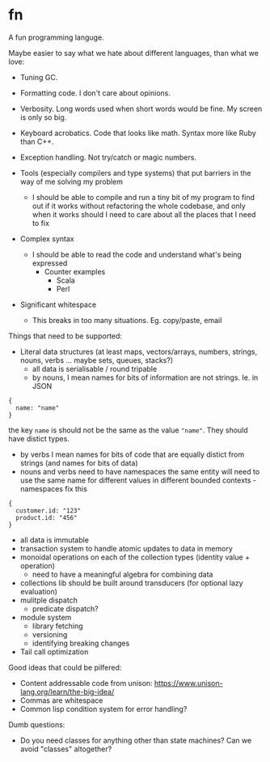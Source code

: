 # fn

A fun programming languge.

Maybe easier to say what we hate about different languages, than what we love:

* Tuning GC.
* Formatting code. I don't care about opinions.
* Verbosity. Long words used when short words would be fine. My screen is only so big.
* Keyboard acrobatics. Code that looks like math. Syntax more like Ruby than C++.
* Exception handling. Not try/catch or magic numbers.

* Tools (especially compilers and type systems) that put barriers in the way of me solving my problem
  * I should be able to compile and run a tiny bit of my program to find out if it works without refactoring the whole codebase, and only when it works should I need to care about all the places that I need to fix
* Complex syntax
  * I should be able to read the code and understand what's being expressed
    * Counter examples
      * Scala
      * Perl
* Significant whitespace
  * This breaks in too many situations. Eg. copy/paste, email
  
Things that need to be supported:
* Literal data structures (at least maps, vectors/arrays, numbers, strings, nouns, verbs ... maybe sets, queues, stacks?)
  * all data is serialisable / round tripable
  * by nouns, I mean names for bits of information are not strings. Ie. in JSON
```
{
  name: "name"
}
```
the key `name` is should not be the same as the value `"name"`. They should have distict types.
   * by verbs I mean names for bits of code that are equally distict from strings (and names for bits of data)
   * nouns and verbs need to have namespaces the same entity will need to use the same name for different values in different bounded contexts - namespaces fix this
```
{
  customer.id: "123"
  product.id: "456"
}
```
   * all data is immutable
* transaction system to handle atomic updates to data in memory
* monoidal operations on each of the collection types (identity value + operation)
  * need to have a meaningful algebra for combining data
* collections lib should be built around transducers (for optional lazy evaluation)
* mulitple dispatch
  * predicate dispatch?
* module system
  * library fetching
  * versioning
  * identifying breaking changes
* Tail call optimization

Good ideas that could be pilfered:
* Content addressable code from unison: https://www.unison-lang.org/learn/the-big-idea/
* Commas are whitespace
* Common lisp condition system for error handling?

Dumb questions:
* Do you need classes for anything other than state machines? Can we avoid "classes" altogether?
